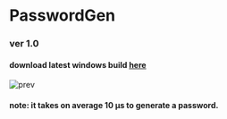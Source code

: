 # PasswordGen

### ver 1.0

#### download latest windows build [here](https://github.com/64781502/PasswordGen/releases/latest)

![prev](https://i.gyazo.com/e6988416705b18bb45fa347dd9e66b20.png)

#### note: it takes on average 10 μs to generate a password.
